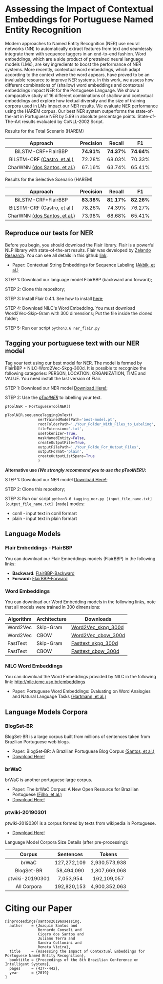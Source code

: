 # Assessing the Impact of Contextual Embeddings for Portuguese Named Entity Recognition

Modern approaches to Named Entity Recognition (NER) use neural networks (NN) to automatically extract features from text and seamlessly integrate them with sequence taggers in an end-to-end fashion.
Word embeddings, which are a side product of pretrained neural language models (LMs), are key ingredients to boost the performance of NER systems.
More recently, contextual word embeddings, which adapt according to the context where the word appears, have proved to be an invaluable resource to improve NER systems.
In this work, we assess how different combinations of (shallow) word embeddings and contextual embeddings impact NER for the Portuguese Language.
We show a comparative study of 16 different combinations of shallow and contextual embeddings and explore how textual diversity and the size of training corpora used in LMs impact our NER results.
We evaluate NER performance using the HAREM corpus.
Our best NER system outperforms the state-of-the-art in Portuguese NER by 5.99 in absolute percentage points. State-of-The-Art results evaluated by CoNLL-2002 Script.


Results for the Total Scenario (HAREM)

| Approach   |    Precision   | Recall |   F1   |
|:----------:|:--------------:|:------:|:------:|
| BiLSTM-CRF+FlairBBP |     **74.91%**     | **74.37%** | **74.64%** |
| BiLSTM-CRF [(Castro, et al.)](https://www.researchgate.net/publication/326301193_Portuguese_Named_Entity_Recognition_using_LSTM-CRF) |     72.28%     | 68.03% | 70.33% |
|   CharWNN [(dos Santos, et al.)](https://arxiv.org/pdf/1505.05008.pdf)  |     67.16%     | 63.74% | 65.41% |

Results for the Selective Scenario (HAREM)

| Approach   |    Precision   | Recall |   F1   |
|:----------:|:--------------:|:------:|:------:|
| BiLSTM-CRF+FlairBBP|       **83.38%**       | **81.17%** | **82.26%** |
| BiLSTM-CRF [(Castro, et al.)](https://www.researchgate.net/publication/326301193_Portuguese_Named_Entity_Recognition_using_LSTM-CRF) |       78.26%       | 74.39% | 76.27% |
|   CharWNN [(dos Santos, et al.)](https://arxiv.org/pdf/1505.05008.pdf) |       73.98%       | 68.68% |    65.41%    |

## Reproduce our tests for NER

Before you begin, you should download the Flair library. Flair is a powerful NLP library with state-of-the-art results. Flair was developed by [Zalando Research](https://research.zalando.com/). You can see all details in this github [link](https://github.com/zalandoresearch/flair).
* Paper: Contextual String Embeddings for Sequence Labeling [(Akbik, et al.)](https://drive.google.com/file/d/17yVpFA7MmXaQFTe-HDpZuqw9fJlmzg56/view)

STEP 1: Download our language model FlairBBP (backward and forward);

STEP 2: Clone this repository; 

STEP 3: Install Flair 0.4.1. See how to install [here](https://github.com/zalandoresearch/flair);

STEP 4: Download NILC's Word Embedding. You must download Word2Vec-Skip-Gram with 300 dimensions; Put the file inside the cloned folder;

STEP 5: Run our script ```python3.6 ner_flair.py```

## Tagging your portuguese text with our NER model

Tag your text using our best model for NER. The model is formed by FlairBBP + NILC-Word2Vec-Skpg-300d. It is possible to recognize the following categories: PERSON, LOCATION, ORGANIZATION, TIME and VALUE. You need install the last version of Flair.

STEP 1: Download our NER model [Download Here!](https://drive.google.com/file/d/1DirvI87wPS_l3G7AehbvGbZv0X8rCBVP/view?usp=sharing);

STEP 2: Use the [_pToolNER_](https://github.com/jneto04/pToolNER) to labelling your text.

```python
pToolNER = PortugueseToolNER()

pToolNER.sequenceTaggingOnText(
               nerTrainedModelPath='best-model.pt',
               rootFolderPath='./Your_Folder_With_Files_to_Labeling',
               fileExtension='.txt',
               useTokenizer=True,
               maskNamedEntity=False,
               createOutputFile=True,
               outputFilePath='./Your_Folde_For_Output_Files',
               outputFormat='plain',
               createOutputListSpans=True
               )
```

**Alternative use _(We strongly recommend you to use the pToolNER!)_:**

STEP 1: Download our NER model [Download Here!](https://drive.google.com/file/d/1DirvI87wPS_l3G7AehbvGbZv0X8rCBVP/view?usp=sharing);

STEP 2: Clone this repository;

STEP 3: Run our script ```python3.6 tagging_ner.py [input_file_name.txt] [output_file_name.txt] [mode]``` modes:
* conll - input text in conll formart
* plain - input text in plain formart

## Language Models

### Flair Embeddings - FlairBBP
You can download our Flair Embeddings models (FlairBBP) in the following links:
* **Backward:** [FlairBBP-Backward](https://drive.google.com/file/d/11X-STlWBqvdp1k_Q2VMs31XRJ0PoQOrf/view?usp=sharing)
* **Forward:** [FlairBBP-Forward](https://drive.google.com/file/d/1UXri84BUH3p_DDoj71GEls6m8qM5v4Pw/view?usp=sharing)

### Word Embeddings
You can download our Word Embedding models in the following links, note that all models were trained in 300 dimensions:


| Algorithm  | Architecture | Downloads |
| ------------- | ------------- | ------------- |
| Word2Vec  | Skip-Gram  | [Word2Vec_skpg_300d](https://drive.google.com/file/d/1AMefgIEUASmRZz4bMkxq-FCs023MCdmZ/view?usp=sharing) |
| Word2Vec  | CBOW  | [Word2Vec_cbow_300d](https://drive.google.com/file/d/122Td7-j_PgFZJ3FWt6RnaAEe_yMtRh8h/view?usp=sharing) |
| FastText   | Skip-Gram  | [Fasttext_skpg_300d](https://drive.google.com/file/d/1PhobB-8Ywb92EzupKOOcQGGIiqgaZSKA/view?usp=sharing) |
| FastText   | CBOW  | [Fasttext_cbow_300d](https://drive.google.com/file/d/1sZQ_TR_Y_vBdRYveqR6nhWu8PTCzjfJG/view?usp=sharing) |

### NILC Word Embeddings
You can download the Word Embeddings provided by NILC in the following link: http://nilc.icmc.usp.br/embeddings
* Paper: Portuguese Word Embeddings: Evaluating on Word Analogies and Natural Language Tasks [(Hartmann, et al.)](https://arxiv.org/pdf/1708.06025.pdf)

## Language Models Corpora

### BlogSet-BR
BlogSet-BR is a large corpus built from millions of sentences taken from Brazilian Portuguese web blogs.
* Paper: BlogSet-BR: A Brazilian Portuguese Blog Corpus [(Santos, et al.)](http://www.lrec-conf.org/proceedings/lrec2018/summaries/10.html)
* [Download Here!](http://www.inf.pucrs.br/linatural/wordpress/recursos-e-ferramentas/blogset-br/)

### brWaC
brWaC is another portuguese large corpus.
* Paper: The brWaC Corpus: A New Open Resource for Brazilian Portuguese [(Filho, et al.)](https://www.researchgate.net/publication/326303825_The_brWaC_Corpus_A_New_Open_Resource_for_Brazilian_Portuguese)
* [Download Here!](http://www.inf.ufrgs.br/pln/wiki/index.php?title=BrWaC)

### ptwiki-20190301
ptwiki-20190301 is a corpus formed by texts from wikipedia in Portuguese.
* [Download Here!](https://dumps.wikimedia.org/ptwiki/20190301/)

Language Model Corpora Size Details (after pre-processing):

|      Corpus     |  Sentences  |     Tokens    |
|:---------------:|:-----------:|:-------------:|
|      brWaC      | 127,272,109 | 2,930,573,938 |
|    BlogSet-BR   |  58,494,090 | 1,807,669,068 |
| ptwiki-20190301 |  7,053,954  |  162,109,057  |
|   All Corpora   | 192,820,153 | 4,900,352,063 |

# Citing our Paper
```
@inproceedings{santos2019assessing,
  author    = {Joaquim Santos and
               Bernardo Consoli and
               Cicero dos Santos and
               Juliano Terra and
               Sandra Collonini and
               Renata Vieira},
  title     = {Assessing the Impact of Contextual Embeddings for Portuguese Named Entity Recognition},
  booktitle = {Proceedings of the 8th Brazilian Conference on Intelligent Systems},
  pages     = {437--442},
  year      = {2019}
}
```
